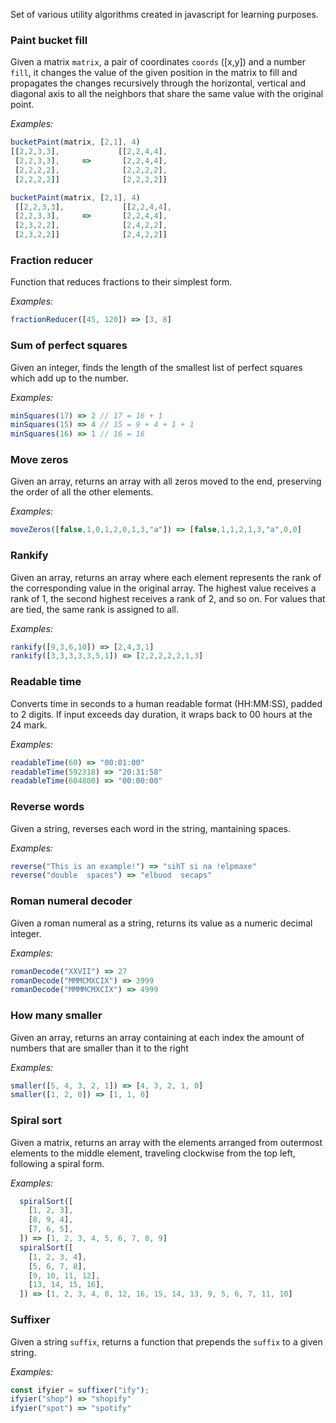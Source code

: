Set of various utility algorithms created in javascript for learning purposes.

### Paint bucket fill

Given a matrix `matrix`, a pair of coordinates `coords` ([x,y]) and a number `fill`, it changes the value of the given position in the matrix to fill and propagates the changes recursively through the horizontal, vertical and diagonal axis to all the neighbors that share the same value with the original point.

_Examples:_

```javascript
bucketPaint(matrix, [2,1], 4)
[[2,2,3,3],             [[2,2,4,4],
 [2,2,3,3],     =>       [2,2,4,4],
 [2,2,2,2],              [2,2,2,2],
 [2,2,2,2]]              [2,2,2,2]]

bucketPaint(matrix, [2,1], 4)
 [[2,2,3,3],             [[2,2,4,4],
 [2,2,3,3],     =>       [2,2,4,4],
 [2,3,2,2],              [2,4,2,2],
 [2,3,2,2]]              [2,4,2,2]]
```

### Fraction reducer

Function that reduces fractions to their simplest form.

_Examples:_

```javascript
fractionReducer([45, 120]) => [3, 8]
```

### Sum of perfect squares

Given an integer, finds the length of the smallest list of perfect squares which add up to the number.

_Examples:_

```javascript
minSquares(17) => 2 // 17 = 16 + 1
minSquares(15) => 4 // 15 = 9 + 4 + 1 + 1
minSquares(16) => 1 // 16 = 16
```

### Move zeros

Given an array, returns an array with all zeros moved to the end, preserving the order of all the other elements.

_Examples:_

```javascript
moveZeros([false,1,0,1,2,0,1,3,"a"]) => [false,1,1,2,1,3,"a",0,0]
```

### Rankify

Given an array, returns an array where each element represents the rank of the corresponding value in the original array. The highest value receives a rank of 1, the second highest receives a rank of 2, and so on. For values that are tied, the same rank is assigned to all.

_Examples:_

```javascript
rankify([9,3,6,10]) => [2,4,3,1]
rankify([3,3,3,3,3,5,1]) => [2,2,2,2,2,1,3]
```

### Readable time

Converts time in seconds to a human readable format (HH:MM:SS), padded to 2 digits.
If input exceeds day duration, it wraps back to 00 hours at the 24 mark.

_Examples:_

```javascript
readableTime(60) => "00:01:00"
readableTime(592318) => "20:31:58"
readableTime(604800) => "00:00:00"
```

### Reverse words

Given a string, reverses each word in the string, mantaining spaces.

_Examples:_

```javascript
reverse("This is an example!") => "sihT si na !elpmaxe"
reverse("double  spaces") => "elbuod  secaps"
```

### Roman numeral decoder

Given a roman numeral as a string, returns its value as a numeric decimal integer.

_Examples:_

```javascript
romanDecode("XXVII") => 27
romanDecode("MMMCMXCIX") => 3999
romanDecode("MMMMCMXCIX") => 4999
```

### How many smaller

Given an array, returns an array containing at each index the amount of numbers that are smaller than it to the right

_Examples:_

```javascript
smaller([5, 4, 3, 2, 1]) => [4, 3, 2, 1, 0]
smaller([1, 2, 0]) => [1, 1, 0]
```

### Spiral sort

Given a matrix, returns an array with the elements arranged from outermost elements to the middle element, traveling clockwise from the top left, following a spiral form.

_Examples:_

```javascript
  spiralSort([
    [1, 2, 3],
    [8, 9, 4],
    [7, 6, 5],
  ]) => [1, 2, 3, 4, 5, 6, 7, 8, 9]
  spiralSort([
    [1, 2, 3, 4],
    [5, 6, 7, 8],
    [9, 10, 11, 12],
    [13, 14, 15, 16],
  ]) => [1, 2, 3, 4, 8, 12, 16, 15, 14, 13, 9, 5, 6, 7, 11, 10]
```

### Suffixer

Given a string `suffix`, returns a function that prepends the `suffix` to a given string.

_Examples:_

```javascript
const ifyier = suffixer("ify");
ifyier("shop") => "shopify"
ifyier("spot") => "spotify"
```

